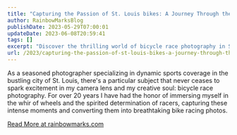 ```yaml
---
title: "Capturing the Passion of St. Louis bikes: A Journey Through the Lens"
author: RainbowMarksBlog
publishDate: 2023-05-29T07:00:01
updateDate: 2023-06-08T20:59:41
tags: []
excerpt: "Discover the thrilling world of bicycle race photography in St. Louis through a seasoned photographer's lens. Immerse yourself in the intensity at rainbowmarks.com."
url: /2023/capturing-the-passion-of-st-louis-bikes-a-journey-through-the-lens  # Use the generated URL with year
---
```

<p>As a seasoned photographer specializing in dynamic sports coverage in the bustling city of St. Louis, there's a particular subject that never ceases to spark excitement in my camera lens and my creative soul: bicycle race photography. For over 20 years I have had the honor of immersing myself in the whir of wheels and the spirited determination of racers, capturing these intense moments and converting them into breathtaking bike racing photos.</p>   <a href="https://rainbowmarks.com/Events/2022/05/StLouisBikeRacePhotography/">Read More at rainbowmarks.com</a>


